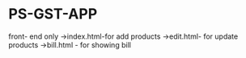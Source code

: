 # PS-GST-APP

front- end only
->index.html-for add products
 ->edit.html- for update products
 ->bill.html - for showing bill
  
  
 

